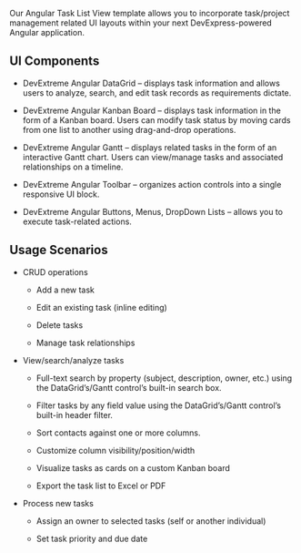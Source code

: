 Our Angular Task List View template allows you to incorporate task/project management related UI layouts within your next DevExpress-powered Angular application.  

## UI Components  

- DevExtreme Angular DataGrid – displays task information and allows users to analyze, search, and edit task records as requirements dictate. 

- DevExtreme Angular Kanban Board – displays task information in the form of a Kanban board. Users can modify task status by moving cards from one list to another using drag-and-drop operations. 

- DevExtreme Angular Gantt – displays related tasks in the form of an interactive Gantt chart. Users can view/manage tasks and associated relationships on a timeline. 

- DevExtreme Angular Toolbar – organizes action controls into a single responsive UI block. 

- DevExtreme Angular Buttons, Menus, DropDown Lists – allows you to execute task-related actions. 

## Usage Scenarios 

- CRUD operations 

    - Add a new task 

    - Edit an existing task (inline editing) 

    - Delete tasks 

    - Manage task relationships 

- View/search/analyze tasks 

    - Full-text search by property (subject, description, owner, etc.) using the DataGrid’s/Gantt control’s built-in search box. 

    - Filter tasks by any field value using the DataGrid’s/Gantt control’s built-in header filter. 

    - Sort contacts against one or more columns. 

    - Customize column visibility/position/width 

    - Visualize tasks as cards on a custom Kanban board 

    - Export the task list to Excel or PDF 

- Process new tasks 

    - Assign an owner to selected tasks (self or another individual) 

    - Set task priority and due date 